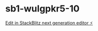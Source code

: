 # sb1-wulgpkr5-10

[Edit in StackBlitz next generation editor ⚡️](https://stackblitz.com/~/github.com/garret1U/sb1-wulgpkr5-10)